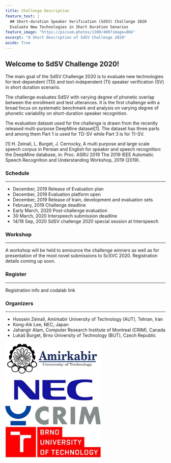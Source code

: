 ```yaml
---
title: Challenge Description
feature_text: |
  ## Short-duration Speaker Verification (SdSV) Challenge 2020
  Evaluate New Technologies in Short Duration Senarios
feature_image: "https://picsum.photos/1300/400?image=866"
excerpt: "A Short Description of SdSV Challenge 2020"
aside: True
---
```


## Welcome to SdSV Challenge 2020! 

The main goal of the SdSV Challenge 2020 is to evaluate new technologies for text-dependent (TD) and text-independent (TI) speaker verification (SV) in short duration scenario.

The challenge evaluates SdSV with varying degree of phonetic overlap between the enrollment and test utterances. It is the first challenge with a broad focus on systematic benchmark and analysis on varying degree of phonetic variability on short-duration speaker recognition.

The evaluation dataset used for the challenge is drawn from the recently released multi-purpose DeepMine dataset[1]. The dataset has three parts and among them Part 1 is used for TD-SV while Part 3 is for TI-SV.

[1] H. Zeinali, L. Burget, J. Cernocky, A multi purpose and large scale speech corpus in Persian and English for speaker and speech recognition:  the DeepMine database, in:  Proc. ASRU 2019 The 2019 IEEE Automatic Speech Recognition and Understanding Workshop, 2019 (2019).

### Schedule
----

- December, 2019          Release of Evaluation plan
- December, 2019          Evaluation platform open
- December, 2019          Release of train, development and evaluation sets 
- February, 2019          Challenge deadline
- Early March, 2020       Post-challenge evaluation
- 30 March, 2020          Interspeech submission deadline
- 14/18 Sep, 2020         SdSV challenge 2020 special session at Interspeech

### Workshop
----

A workshop will be held to announce the challenge winners as well as for presentation of the most novel submissions to ScSVC 2020. Registration details coming up soon.

### Register
----

Registration info and codalab link

### Organizers
----

- Hossein Zeinali, Amirkabir University of Technology (AUT), Tehran, Iran
- Kong-Aik Lee, NEC, Japan
- Jahangir Alam, Computer Research Institute of Montreal (CRIM), Canada
- Lukáš Burget, Brno University of Technology (BUT), Czech Republic

<img src="./aut_logo_b&w_v1.png" width="300">     <img src="./nec_logo.png" width="300">
<img src="./logo_CRIM_300dpi.jpg" width="300">    <img src="./but_logo.jpg" width="300">
